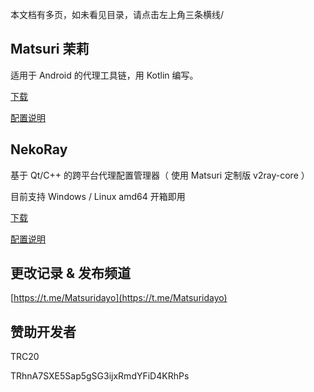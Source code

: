 本文档有多页，如未看见目录，请点击左上角三条横线/

## Matsuri 茉莉

适用于 Android 的代理工具链，用 Kotlin 编写。

[下载](/download/)

[配置说明](/m-configuration/)

## NekoRay

基于 Qt/C++ 的跨平台代理配置管理器（ 使用 Matsuri 定制版 v2ray-core ）

目前支持 Windows / Linux amd64 开箱即用

[下载](/download/)

[配置说明](/n-configuration/)

## 更改记录 & 发布频道

[https://t.me/Matsuridayo](https://t.me/Matsuridayo)

## 赞助开发者

TRC20

TRhnA7SXE5Sap5gSG3ijxRmdYFiD4KRhPs
